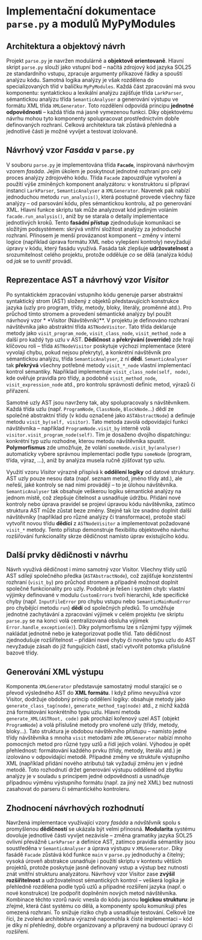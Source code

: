 # Implementační dokumentace `parse.py` a modulů MyPyModules

## Architektura a objektový návrh

Projekt `parse.py` je navržen modulárně a **objektově orientovaně**. Hlavní skript `parse.py` slouží jako vstupní bod – načítá zdrojový kód jazyka
SOL25 ze standardního vstupu, zpracuje argumenty příkazové řádky a spouští analýzu kódu. Samotná logika analýzy je však rozdělena do specializovaných
tříd v balíčku `MyPyModules`. Každá část zpracování má svou komponentu: syntaktickou a lexikální analýzu zajišťuje třída `LarkParser`, sémantickou
analýzu třída `SemanticAnalyser` a generování výstupu ve formátu XML třída `XMLGenerator`. Toto rozdělení odpovídá principu **jednotné 
odpovědnosti** – každá třída má jasně vymezenou funkci. Díky objektovému návrhu mohou tyto komponenty spolupracovat prostřednictvím dobře 
definovaných rozhraní.
Celková architektura tak zůstává přehledná a jednotlivé části je možné vyvíjet a testovat izolovaně.

## Návrhový vzor *Fasáda* v `parse.py`

V souboru `parse.py` je implementována třída **`Facade`**, inspirovaná návrhovým vzorem *fasáda*. Jejím úkolem je poskytnout jednotné rozhraní pro
celý proces analýzy zdrojového kódu. Třída `Facade` zapouzdřuje vytvoření a použití výše zmíněných komponent analyzátoru: v konstruktoru si připraví
instanci `LarkParser`, `SemanticAnalyser` a `XMLGenerator`. Navenek pak nabízí jednoduchou metodu `run_analysis()`, která postupně provede všechny
fáze analýzy – od parsování kódu, přes sémantickou kontrolu, až po generování XML. Hlavní funkce skriptu tak může analyzovat kód jediným voláním
`facade.run_analysis()`, aniž by se starala o detaily implementace jednotlivých kroků. Tento **fasádní přístup** zjednodušuje komunikaci se složitým
podsystémem: skrývá vnitřní složitost analýzy za jednoduché rozhraní. Přínosem je menší provázanost komponent – změny v interní logice (například
úprava formátu XML nebo vylepšení kontroly) nevyžadují úpravy v kódu, který fasádu využívá. Fasáda tak zlepšuje **udržovatelnost** a srozumitelnost
celého projektu, protože odděluje *co* se dělá (analýza kódu) od *jak* se to uvnitř provádí.

## Reprezentace AST a návrhový vzor *Visitor*

Po syntaktickém zpracování vstupního kódu generuje parser abstraktní syntaktický strom (AST) složený z objektů představujících konstrukce jazyka (uzly
pro program, třídy, metody, bloky, literály, proměnné atd.). Pro průchod tímto stromem a provedení sémantické analýzy byl použit návrhový vzor *
*Visitor (Návštěvník)**. V projektu je definováno rozhraní návštěvníka jako abstraktní třída `ASTNodeVisitor`. Tato třída deklaruje metody jako
`visit_program_node`, `visit_class_node`, `visit_method_node` a další pro každý typ uzlu v AST. **Dědičnost** a **překrývání (override)** zde hrají
klíčovou roli – třída `ASTNodeVisitor` poskytuje výchozí implementace (které vyvolají chybu, pokud nejsou překryty), a konkrétní návštěvník pro
sémantickou analýzu, třída `SemanticAnalyser`, z ní **dědí**. `SemanticAnalyser` tak **překrývá** všechny potřebné metody `visit_*_node` vlastní
implementací kontrol sémantiky. Například implementuje `visit_class_node(self, node)`, kde ověřuje pravidla pro třídy, a podobně `visit_method_node`,
`visit_expression_node` atd., pro kontrolu správnosti definic metod, výrazů či přiřazení.

Samotné uzly AST jsou navrženy tak, aby spolupracovaly s návštěvníkem. Každá třída uzlu (např. `ProgramNode`, `ClassNode`, `BlockNode`...) dědí ze
společné abstraktní třídy (v kódu označené jako `ASTAbstractNode`) a definuje metodu `visit_by(self, visitor)`. Tato metoda zavolá odpovídající funkci
návštěvníka – například `ProgramNode.visit_by` interně volá `visitor.visit_program_node(self)`. Tím je dosaženo dvojího dispatchingu: konkrétní typ
uzlu rozhodne, kterou metodu návštěvníka spustit. **Polymorfismus** zde umožňuje, že volání `someNode.visit_by(analyser)` automaticky vybere správnou
implementaci podle typu `someNode` (program, třída, výraz, ...), aniž by analýza musela ručně zjišťovat typ uzlu.

Využití vzoru *Visitor* výrazně přispívá k **oddělení logiky** od datové struktury. AST uzly pouze nesou data (např. seznam metod, jméno třídy atd.),
ale neřeší, jaké kontroly se nad nimi provádějí – to je úlohou návštěvníka. `SemanticAnalyser` tak obsahuje veškerou logiku sémantické analýzy na
jednom místě, což zlepšuje čitelnost a usnadňuje údržbu. Přidání nové kontroly nebo úprava pravidel se projeví úpravou kódu návštěvníka, zatímco
struktura AST může zůstat beze změny. Stejně tak lze snadno doplnit další návštěvníky (například pro různé analýzy či transformace), protože stačí
vytvořit novou třídu **dědící** z `ASTNodeVisitor` a implementovat požadované `visit_*` metody. Tento přístup demonstruje flexibilitu objektového
návrhu: rozšiřování funkcionality skrze dědičnost namísto úprav existujícího kódu.

## Další prvky dědičnosti v návrhu

Návrh využívá dědičnost i mimo samotný vzor Visitor. Všechny třídy uzlů AST sdílejí společného předka (`ASTAbstractNode`), což zajišťuje konzistentní
rozhraní (`visit_by`) pro průchod stromem a případně možnost doplnit společné funkcionality pro uzly. Podobně je řešen i systém chyb: vlastní výjimky
definované v modulu `CustomErrors` tvoří hierarchii, kde specifické chyby (např. `InputFileError` pro chybu vstupu nebo `SemanticMainRunError` pro
chybějící metodu `run`) **dědí** od společných předků. To umožňuje jednotné zachytávání a zpracování výjimek v celém projektu (ve skriptu `parse.py`
se na konci volá centralizovaná obsluha výjimek `Error.handle_exception(e)`). Díky polymorfismu lze s různými typy výjimek nakládat jednotně nebo je
kategorizovat podle tříd. Tato dědičnost zjednodušuje rozšiřitelnost – přidání nové chyby či nového typu uzlu do AST nevyžaduje zásah do již
fungujících částí, stačí vytvořit potomka příslušné bazové třídy.

## Generování XML výstupu

Komponenta `XMLGenerator` představuje samostatný modul starající se o převod výsledného AST do **XML formátu**. I když přímo nevyužívá vzor Visitor,
dodržuje obdobný princip oddělení logiky: obsahuje metody jako `generate_class_tag(node)`, `generate_method_tag(node)` atd., z nichž každá zná
formátování konkrétního typu uzlu. Hlavní metoda `generate_XML(ASTRoot, code)` pak prochází kořenový uzel AST (objekt `ProgramNode`) a volá příslušné
metody pro vnořené uzly (třídy, metody, bloky...). Tato struktura je obdobou návštěvního přístupu – namísto jedné třídy návštěvníka s mnoha `visit`
metodami zde `XMLGenerator` nabízí mnoho pomocných metod pro různé typy uzlů a řídí jejich volání. Výhodou je opět přehlednost: formátování každého
prvku (třídy, metody, literálu atd.) je izolováno v odpovídající metodě. Případné změny ve struktuře výstupního XML (například přidání nového
atributu) tak vyžadují změnu jen v jedné metodě. Toto rozhodnutí držet generování výstupu odděleně od zbytku analýzy je v souladu s principem jedné
odpovědnosti a usnadňuje případnou výměnu výstupního formátu (např. za jiný než XML) bez nutnosti zasahovat do parseru či sémantického kontroleru.

## Zhodnocení návrhových rozhodnutí

Navržená implementace využívající vzory *fasáda* a *návštěvník* spolu s promyšlenou **dědičností** se ukázala být velmi přínosná. **Modularita**
systému dovoluje jednotlivé části vyvíjet nezávisle – změna gramatiky jazyka SOL25 ovlivní převážně `LarkParser` a definice AST, zatímco pravidla
sémantiky jsou soustředěna v `SemanticAnalyser` a úprava výstupu v `XMLGenerator`. Díky fasádě `Facade` zůstává kód funkce `main` v `parse.py`
jednoduchý a čitelný; vysoká úroveň abstrakce usnadňuje i použití skriptu v kontextu větších projektů, protože poskytuje jasně definovaný vstup a
výstup bez nutnosti znát vnitřní strukturu analyzátoru. Návrhový vzor Visitor zase **zvýšil rozšiřitelnost** a udržovatelnost sémantických kontrol –
veškerá logika je přehledně rozdělena podle typů uzlů a případné rozšíření jazyka (např. o nové konstrukce) lze podpořit doplněním nových metod
návštěvníka. Kombinace těchto vzorů navíc vnesla do kódu jasnou **logickou strukturu**: je zřejmé, která část systému co dělá, a komponenty spolu
komunikují přes omezená rozhraní. To snižuje riziko chyb a usnadňuje testování. Celkově lze říci, že zvolená architektura výrazně napomohla k čisté
implementaci – kód je díky ní přehledný, dobře organizovaný a připravený na budoucí úpravy či rozšíření.
